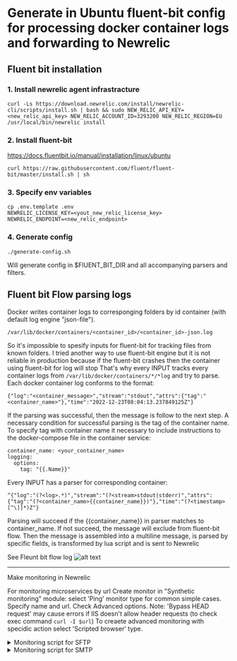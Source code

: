 # Generate in Ubuntu fluent-bit config for processing docker container logs and forwarding to Newrelic

## Fluent bit installation

### 1. Install newrelic agent infrastracture

```
curl -Ls https://download.newrelic.com/install/newrelic-cli/scripts/install.sh | bash && sudo NEW_RELIC_API_KEY=<new_relic_api_key> NEW_RELIC_ACCOUNT_ID=3293200 NEW_RELIC_REGION=EU /usr/local/bin/newrelic install
```

### 2. Install fluent-bit
https://docs.fluentbit.io/manual/installation/linux/ubuntu
```
curl https://raw.githubusercontent.com/fluent/fluent-bit/master/install.sh | sh
```

### 3. Specify env variables
```
cp .env.template .env
NEWRELIC_LICENSE_KEY=<yout_new_relic_license_key>
NEWRELIC_ENDPOINT=<new_relic_endpoint>
```

### 4. Generate config
```
./generate-config.sh
```
Will generate config in $FlUENT_BIT_DIR and all accompanying parsers and filters.


## Fluent bit Flow parsing logs
Docker writes container logs to corresponging folders by id container (with default log engine "json-file").
```
/var/lib/docker/containers/<container_id>/<container_id>-json.log
```
So it's impossible to spesify inputs for fluent-bit for tracking files from known folders.
I tried another way to use fluent-bit engine but it is not reliable in production because 
if the fluent-bit crashes then the container using fluent-bit for log will stop
That's why every INPUT tracks every container logs from `/var/lib/docker/containers/*/*log` and try to parse.
Each docker container log conforms to the format:
```
{"log":"<container_message>","stream":"stdout","attrs":{"tag":"<container_name>"},"time":"2022-12-23T08:04:13.237849125Z"}
```

If the parsing was successful, then the message is follow to the next step. 
A necessary condition for successful parsing is the tag of the container name.
To specify tag with container name it necessary to include instructions to the docker-compose file in the container service:
```
container_name: <your_container_name>
logging:
  options:
    tag: "{{.Name}}"
```
Every INPUT has a parser for corresponding container:
```
^{"log":"(?<log>.*)","stream":"(?<stream>stdout|stderr)","attrs":{"tag":"(?<container_name>{{container_name}})"},"time":"(?<timestamp>[^\]]*)Z"}
```
Parsing will succeed if the {{container_name}} in parser matches to container_name. If not succeed, the message will exclude from fluent-bit flow.
Then the message is assembled into a multiline message, is parsed by specific fields, is transformed by lua script and is sent to Newrelic

See Fleunt bit flow log
![alt text](https://github.com/Maksim-ops/fluent-bit-docker-log-newrelic/blob/main/Fluent-bit-Flow-Docker-logs.jpg?raw=true)


-----------------------------------------------------------------------------------

Make monitoring in Newrelic



For monitoring microservices by url Create monitor in "Synthetic monitoring" module: select 'Ping' monitor type for common simple cases.
Specify name and url. Check Advanced options. Note: 'Bypass HEAD request' may cause errors if IIS doesn't allow header requests (to check exec command `curl -I $url`)
To creaete advanced monitoring with specidic action select 'Scripted browser' type. 


<details>
  <summary>Monitoring script for SFTP</summary>

  ```
// https://discuss.newrelic.com/t/proactively-monitor-non-http-connections-with-new-relic-synthetics/118646
// https://discuss.newrelic.com/t/relic-solution-ftp-sftp-ldap-tcp-and-smtp-examples/118661
// https://www.npmjs.com/package/ssh2-sftp-client
const Client = require('ssh2-sftp-client');
const config = {
  host: $secure.SFTP_HOST,
  port: $secure.SFTP_PORT,
  username: 'vs',
  strictVendor: false,
  privateKey: '-----BEGIN OPENSSH PRIVATE KEY-----\n<private key>\n-----END OPENSSH PRIVATE KEY-----',
  algorithms: { serverHostKey: [ 'ssh-ed25519' ] },
  //debug: msg => { console.error(msg); },
  remotePath: '/vs'
}
const sftp = new Client();
sftp.connect(config)
// uncomment to check listing 
/*.then(() => { return sftp.list(config.remotePath); })
.then(data => { console.log(data); })*/
.then(function (){ return sftp.end(); })
.catch(function(err) { throw err; })
  ```
</details>


<details>
  <summary>Monitoring script for SMTP</summary>
  ```
// https://discuss.newrelic.com/t/proactively-monitor-non-http-connections-with-new-relic-synthetics/118646
// https://discuss.newrelic.com/t/relic-solution-ftp-sftp-ldap-tcp-and-smtp-examples/118661
var assert = require('assert');
var nodemailer = require('nodemailer');

let transporter = nodemailer.createTransport({
    host: $secure.SMTPQBSERVER,
    port: 587,
    auth: {
        user: $secure.NOREPLYMAIL,
        pass: $secure.NOREPLYMAILPASSWORD
   }
});

var message = {
    from: $secure.NOREPLYMAIL,
    to: $secure.QBMAIL,
    subject: 'Test message from New Relic Synthetic monitor',
    text: 'Testing the nodemailer package.',
}

transporter.sendMail(message, function(err, info, response){
    assert.ok(!err, "Error sending email: "+err)
})
  ```
</details>


